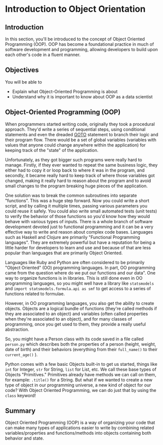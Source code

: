 
# Introduction to Object Orientation

## Introduction

In this section, you'll be introduced to the concept of Object Oriented Programming (OOP). OOP has become a foundational practice in much of software development and programming, allowing developers to build upon each other's code in a fluent manner.

## Objectives

You will be able to
- Explain what Object-Oriented Programming is about
- Understand why it is important to know about OOP as a data scientist 

## Object-Oriented Programming (OOP)

When programmers started writing code, originally they took a procedural approach. They'd write a series of sequential steps, using conditional statements and even the dreaded [GOTO](https://en.wikipedia.org/wiki/Goto) statement to branch their logic and their program flow. There would be a set of global variables (variables with values that anyone could change anywhere within the application) for keeping track of the "state" of the application.

Unfortunately, as they got bigger such programs were really hard to manage. Firstly, if they ever wanted to repeat the same business logic, they either had to copy it or loop back to where it was in the program, and secondly, it became really hard to keep track of where those variables got changed, making it really hard to reason about the program and to avoid small changes to the program breaking huge pieces of the application.

One solution was to break the common subroutines into separate "functions". This was a huge step forward. Now you could write a short script, and by calling it multiple times, passing various parameters you could reuse it safely. You could also write small automated tests (unit tests) to verify the behavior of those functions so you'd know how they would behave with various types of inputs. There is a whole branch of software development devoted just to functional programming and it can be a very effective way to write and reason about complex code bases. Languages such as Haskell and Clojure are primarily "Functional Programming languages". They are extremely powerful but have a reputation for being a little harder for developers to learn and use and because of that are less popular than languages that are primarily Object Oriented.

Languages like Ruby and Python are often considered to be primarily "Object Oriented" (OO) programming languages. In part, OO programming came from the question where do we put our functions and our data". One way to organize functions is in libraries. This is still done even in OO programming languages, so you might well have a library like `statsmodels` and `import statsmodels.formula.api as smf` to get access to a series of functions related to formulae.

However, in OO programming languages, you also get the ability to create objects. Objects are a logical bundle of functions (they're called methods if they are associated to an object) and variables (often called properties when they're associated to an object), and for many classes of programming, once you get used to them, they provide a really useful abstraction.

So, you might have a Person class with its code saved in a file called `person.py` which describes both the properties of a person (height, weight, date of birth) and their behaviors (everything from their `full_name()` to their `current_age()` ).

Python comes with a few basic Objects built-in to get us started, things like `int` for Integer, `str` for String, `list` for List, etc. We call these base types of Objects "Primitives." Primitives already have methods we can call on them, for example: `.title()` for a String. But what if we wanted to create a new type of object in our programming universe, a new kind of object for our code? With Object Oriented Programming, we can do just that by using the `class` keyword!

## Summary

Object Oriented Programming (OOP) is a way of organizing your code that can make many types of applications easier to write by combining related variables/properties and functions/methods into objects containing both behavior and state.
